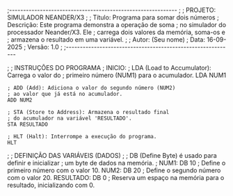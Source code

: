 ;------------------------------------------------------------
;
;          PROJETO: SIMULADOR NEANDER/X3
;
;  Título: Programa para somar dois números
;  Descrição: Este programa demonstra a operação de soma
;             no simulador do processador Neander/X3. Ele
;             carrega dois valores da memória, soma-os e
;             armazena o resultado em uma variável.
;
;  Autor: (Seu nome)
;  Data: 16-09-2025
;  Versão: 1.0
;
;------------------------------------------------------------

;
; INSTRUÇÕES DO PROGRAMA
;
INICIO:
    ; LDA (Load to Accumulator): Carrega o valor do
    ; primeiro número (NUM1) para o acumulador.
    LDA NUM1

    ; ADD (Add): Adiciona o valor do segundo número (NUM2)
    ; ao valor que já está no acumulador.
    ADD NUM2

    ; STA (Store to Address): Armazena o resultado final
    ; do acumulador na variável 'RESULTADO'.
    STA RESULTADO

    ; HLT (Halt): Interrompe a execução do programa.
    HLT

;
; DEFINIÇÃO DAS VARIÁVEIS (DADOS)
;
; DB (Define Byte) é usado para definir e inicializar
; um byte de dados na memória.
;
NUM1: DB 10         ; Define o primeiro número com o valor 10.
NUM2: DB 20         ; Define o segundo número com o valor 20.
RESULTADO: DB 0     ; Reserva um espaço na memória para o resultado, inicializando com 0.



